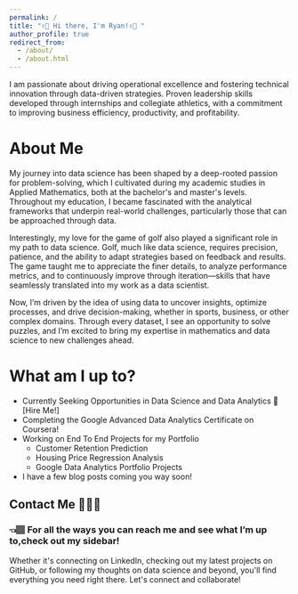 ```yaml
---
permalink: /
title: "✌🏾 Hi there, I'm Ryan!✌🏾 "
author_profile: true
redirect_from: 
  - /about/
  - /about.html
---
```


I am passionate about driving operational excellence and fostering technical innovation through data-driven strategies. Proven leadership skills developed through internships and collegiate athletics, with a commitment to improving business e fficiency, productivity, and profitability.

About Me 
======
My journey into data science has been shaped by a deep-rooted passion for problem-solving, which I cultivated during my academic studies in Applied Mathematics, both at the bachelor's and master's levels. Throughout my education, I became fascinated with the analytical frameworks that underpin real-world challenges, particularly those that can be approached through data.

Interestingly, my love for the game of golf also played a significant role in my path to data science. Golf, much like data science, requires precision, patience, and the ability to adapt strategies based on feedback and results. The game taught me to appreciate the finer details, to analyze performance metrics, and to continuously improve through iteration—skills that have seamlessly translated into my work as a data scientist.

Now, I’m driven by the idea of using data to uncover insights, optimize processes, and drive decision-making, whether in sports, business, or other complex domains. Through every dataset, I see an opportunity to solve puzzles, and I’m excited to bring my expertise in mathematics and data science to new challenges ahead.


What am I up to?
======
* Currently Seeking Opportunities in Data Science and Data Analytics 🤖 [Hire Me!]
* Completing the Google Advanced Data Analytics Certificate on Coursera!
* Working on End To End Projects for my Portfolio
  * Customer Retention Prediction
  * Housing Price Regression Analysis
  * Google Data Analytics Portfolio Projects
* I have a few blog posts coming you way soon!



Contact Me 🙋🏽‍♂️
------
### 👈🏽 For all the ways you can reach me and see what I’m up to,check out my sidebar! 
Whether it's connecting on LinkedIn, checking out my latest projects on GitHub, or following my thoughts on data science and beyond, you'll find everything you need right there. Let's connect and collaborate!
